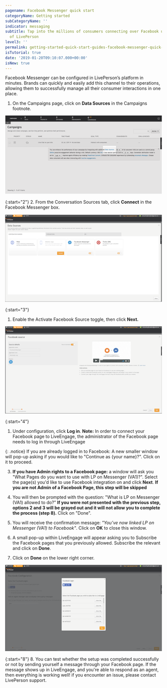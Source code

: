 ```yaml
---
pagename: Facebook Messenger quick start
categoryName: Getting started
subCategoryName: ''
indicator: messaging
subtitle: Tap into the millions of consumers connecting over Facebook using the power
  of LivePerson
level3: ''
permalink: getting-started-quick-start-guides-facebook-messenger-quick-start.html
isTutorial: true
date: '2019-01-20T09:10:07.000+00:00'
isNew: true
---
```


Facebook Messenger can be configured in LivePerson’s platform in minutes. Brands can quickly and easily add this channel to their operations, allowing them to successfully manage all their consumer interactions in one place.

1. On the Campaigns page, click on **Data Sources** in the Campaigns footnote.

![](img/data-sources.png)

{:start="2"}
2. From the Conversation Sources tab, click **Connect** in the Facebook Messenger box.

![](/img/facebook-messenger-1.png)

{:start="3"}

1. Enable the Activate Facebook Source toggle, then click **Next.**

![](/img/facebook-messenger-2.png)

{:start="4"}

1. Under configuration, click **Log in**. **Note:** In order to connect your Facebook page to LiveEngage, the administrator of the Facebook page needs to log in through LiveEngage

{: .notice}
If you are already logged in to Facebook: A new smaller window will pop-up asking if you would like to "Continue as {your name}?". Click on it to proceed.

3. **If you have Admin rights to a Facebook page:** a window will ask you "What Pages do you want to use with LP on Messenger (VA1)?". Select the page(s) you'd like to use Facebook integration on and click **Next**. **If you are not Admin of a Facebook Page, this step will be skipped**

4. You will then be prompted with the question: "What is LP on Messenger (VA1) allowed to do?” **If you were not presented with the previous step, options 2 and 3 will be grayed out and it will not allow you to complete the process (step 8).** Click on "Done".

5. You will receive the confirmation message: _"You’ve now linked LP on Messenger (VA1) to Facebook"_. Click on **OK** to close this window.

6. A small pop-up within LiveEngage will appear asking you to Subscribe the Facebook pages that you previously allowed. Subscribe the relevant and click on **Done**.

7. Click on **Done** on the lower right corner.

![](/img/facebook-messenger-4.png)

{:start="8"}
8. You can test whether the setup was completed successfully or not by sending yourself a message through your Facebook page. If the message shows up in LiveEngage, and you're able to respond as an agent, then everything is working well! if you encounter an issue, please contact LivePerson support.
